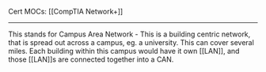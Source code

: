 Cert MOCs: [[CompTIA Network+]]

---
This stands for Campus Area Network - This is a building centric network, that is spread out across a campus, eg. a university. This can cover several miles. Each building within this campus would have it own [[LAN]], and those [[LAN]]s are connected together into a CAN. 
